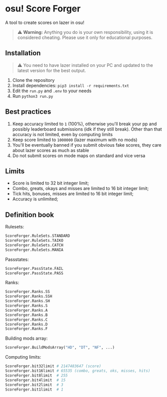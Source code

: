 # osu! Score Forger

A tool to create scores on lazer in osu!

> ⚠ **Warning:** Anything you do is your own responsibility, using it is considered cheating. Please use it only for educational purposes.

## Installation

> ⚠ You need to have lazer installed on your PC and updated to the latest version for the best output.

1. Clone the repository
2. Install dependencies: `pip3 install -r requirements.txt`
3. Edit the `run.py` and `.env` to your needs
4. Run `python3 run.py`


## Best practices

1. Keep accuracy limited to `1` (100%), otherwise you'll break your pp and possibly leaderboard submissions (idk if they still break). Other than that accuracy is not limited, even by computing limits
2. Keep score limited to `1000000` (lazer maximum with no mods)
3. You'll be eventually banned if you submit obvious fake scores, they care about lazer scores as much as stable
4. Do not submit scores on mode maps on standard and vice versa

## Limits

* Score is limited to 32 bit integer limit;
* Combo, greats, okays and misses are limited to 16 bit integer limit;
* Tick hits, bonuses, misses are limited to 16 bit integer limit;
* Accuracy is unlimited;

## Definition book

Rulesets:
```python
ScoreForger.RuleSets.STANDARD
ScoreForger.RuleSets.TAIKO
ScoreForger.RuleSets.CATCH
ScoreForger.RuleSets.MANIA
```

Passstates:
```python 
ScoreForger.PassState.FAIL
ScoreForger.PassState.PASS
```

Ranks:
```python
ScoreForger.Ranks.SS
ScoreForger.Ranks.SSH
ScoreForger.Ranks.SH
ScoreForger.Ranks.S
ScoreForger.Ranks.A
ScoreForger.Ranks.B
ScoreForger.Ranks.C
ScoreForger.Ranks.D
ScoreForger.Ranks.F
```

Building mods array:
```python
ScoreForger.BuildModsArray("HD", "DT", "NF", ...)
```

Computing limits:
```python
ScoreForger.bit32limit # 2147483647 (score)
ScoreForger.bit16limit # 65535 (combo, greats, oks, misses, hits)
ScoreForger.bit8limit  # 255
ScoreForger.bit4limit  # 15
ScoreForger.bit2limit  # 3
ScoreForger.bit1limit  # 1
```